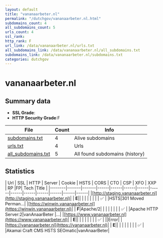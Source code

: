 ```yaml
---
layout: default
title: "vananaarbeter.nl"
permalink: "/dutchgov/vananaarbeter.nl.html"
subdomains_count: 4
all_subdomains_count: 5
urls_count: 4
ssl_rank: 
http_rank: F
url_link: /data/vananaarbeter.nl/urls.txt
all_subdomains_link: /data/vananaarbeter.nl/all_subdomains.txt
subdomains_link: /data/vananaarbeter.nl/subdomains.txt
categories: dutchgov
---
```



# vananaarbeter.nl
## Summary data


 - **SSL Grade**:
 - **HTTP Security Grade**:F


| File       | Count | Info |
|------------|-------|------|
|[subdomains.txt](/data/vananaarbeter.nl/subdomains.txt)|4|Alive subdomains|
|[urls.txt](/data/vananaarbeter.nl/urls.txt)|4|Urls|
|[all_subdomains.txt](/data/vananaarbeter.nl/all_subdomains.txt)|5|All found subdomains (history)|


## Statistics


| Url | SSL | HTTP | Server | Cookie | HSTS | CORS | CTO | CSP | XFO | XXP | RP |FP| Tech |Title |
|--------|-------|-------|------|------|------|------|------|------|------|------|------|------|------|
|[http://staging.vananaarbeter.nl](http://staging.vananaarbeter.nl)| | **E**|| | | | | | | | :white_check_mark: | |HSTS|301 Moved Perman...|
|[https://winwin.vananaarbeter.nl](https://winwin.vananaarbeter.nl)| | **F**|Apache/2| | | | | | | | :white_check_mark: | |Apache HTTP Server:2|vanAnaarBeter |...|
|[https://www.vananaarbeter.nl](https://www.vananaarbeter.nl)| | **E**|| | | | | | | | :white_check_mark: | ||Error|
|[https://vananaarbeter.nl](https://vananaarbeter.nl)| | **E**|| | | | | | | | :white_check_mark: | |Akamai Craft CMS HSTS SEOmatic|vanAnaarBeter|